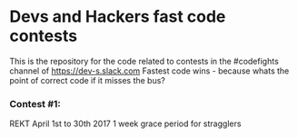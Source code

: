 # Devs and Hackers fast code contests

This is the repository for the code related to contests in the #codefights channel of https://dev-s.slack.com
Fastest code wins - because whats the point of correct code if it misses the bus?

###  Contest #1:
REKT 
April 1st to 30th 2017 
1 week grace period for stragglers


